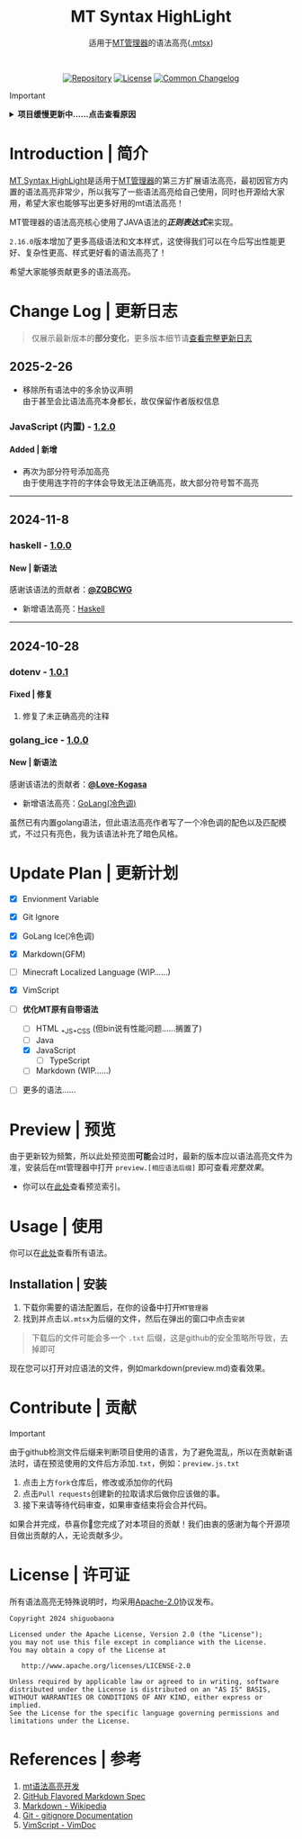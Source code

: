 <h1 align="center"><b>MT Syntax HighLight</b></h1>
<p align="center">
  适用于<a href="https://mt2.cn">MT管理器</a>的语法高亮(<a href="https://mt2.cn/guide/file/mt-syntax.html">.mtsx</a>)
</p><br>

<p align="center">
<a href="https://github.com/guobao2333/MT-syntax-highlight"><img alt="Repository" src="https://img.shields.io/badge/Github-%230A0A0A.svg?&style=flat-square&logo=Github&logoColor=white"/></a>
<a href="https://github.com/guobao2333/MT-syntax-highlight/LICENSE"><img alt="License" src="https://img.shields.io/github/license/guobao2333/MT-syntax-highlight?logo=apache&style=flat&label=Licence"/></a>
<a href="https://common-changelog.org"><img alt="Common Changelog" src="https://common-changelog.org/badge.svg"/></a>
</p>

> [!IMPORTANT]
> <details>
> <summary><b>项目缓慢更新中……点击查看原因</b></summary>
> <br><p>由于我在感受到了人与人之间的巨大差异后，心灵受到了打击，所以决定为那些我感兴趣并且做的人很少，或没有人做过的东西付出我的精力。因而可能会导致本项目的无限期停更，当然如果你愿意的话，可以通过赞助打赏来让我保持更新频率，我会尽可能优化性能。因为bin写出的语法高亮效率就是会高出我的1~3倍，所以我认为你应该去向bin请求新语法高亮，而我能做的可能只是换个配色吧……所以这是在我通过更新其他项目时，冷静抉择后的决定。</p>
> <p>虽然我知道我写的不行，但我依旧在使用自己编写的语法高亮，因为我为自己所创造出的内容感到骄傲。在后续会进行少量更新，但更新频率将会无限趋近于停更。我的精力并不足以让我维护这些项目，因为我可能需要花费比别人多10倍甚至更多的时间去做到，甚至还做不到同等程度。所以我并不相信“努力就一定会成功”这种狗屁鸡汤，我相信的只有天赋和努力，而不是只有努力，因为没有天赋一切都是白费力气。</p>
> 我为什么会讨厌天才？因为天才们总是一副高高在上无可匹敌的样子，真让我恶心！而且我不是天才！</details>

# Introduction | 简介
[MT Syntax HighLight](https://github.com/guobao2333/MT-syntax-highlight)是适用于[MT管理器](https://mt2.cn)的第三方扩展语法高亮，最初因官方内置的语法高亮非常少，所以我写了一些语法高亮给自己使用，同时也开源给大家用，希望大家也能够写出更多好用的mt语法高亮！

MT管理器的语法高亮核心使用了JAVA语法的***正则表达式***来实现。

`2.16.0`版本增加了更多高级语法和文本样式，这使得我们可以在今后写出性能更好、复杂性更高、样式更好看的语法高亮了！


希望大家能够贡献更多的语法高亮。
# Change Log | 更新日志
> 仅展示最新版本的**部分变化**，更多版本细节请[查看完整更新日志](CHANGELOG.md)
## 2025-2-26
- 移除所有语法中的多余协议声明  
  由于甚至会比语法高亮本身都长，故仅保留作者版权信息
### JavaScript (内置) - [1.2.0](https://github.com/guobao2333/MT-syntax-highlight/commit/6d0375b)
#### Added | 新增

+ 再次为部分符号添加高亮  
  由于使用连字符的字体会导致无法正确高亮，故大部分符号暂不高亮

___
## 2024-11-8
### haskell - [1.0.0](https://github.com/guobao2333/MT-syntax-highlight/commit/f30f73a)
#### New | 新语法

感谢该语法的贡献者：**[@ZQBCWG](https://github.com/ZQBCWG)**

+ 新增语法高亮：[Haskell](mtsx/haskell.mtsx)

___
## 2024-10-28
### dotenv - [1.0.1](https://github.com/guobao2333/MT-syntax-highlight/commit/30140d2)
#### Fixed | 修复

1. 修复了未正确高亮的注释

### golang_ice - [1.0.0](https://github.com/guobao2333/MT-syntax-highlight/commit/fcfbc92)
#### New | 新语法

感谢该语法的贡献者：**[@Love-Kogasa](https://github.com/Love-Kogasa)**

+ 新增语法高亮：[GoLang(冷色调)](mtsx/golang.mtsx)

虽然已有内置golang语法，但此语法高亮作者写了一个冷色调的配色以及匹配模式，不过只有亮色，我为该语法补充了暗色风格。
# Update Plan | 更新计划
- [x] Envionment Variable
- [x] Git Ignore
- [x] GoLang Ice(冷色调)
- [x] Markdown(GFM)
- [ ] Minecraft Localized Language (WIP……)
- [x] VimScript

- [ ] **优化MT原有自带语法**
  - [ ] HTML <sub>+JS+CSS</sub> (但bin说有性能问题……搁置了)
  - [ ] Java
  - [x] JavaScript
    - [ ] TypeScript
  - [ ] Markdown (WIP……)

- [ ] 更多的语法……

# Preview | 预览
由于更新较为频繁，所以此处预览图**可能**会过时，最新的版本应以语法高亮文件为准，安装后在mt管理器中打开 `preview.[相应语法后缀]` 即可查看*完整效果*。  
- 你可以在[此处](preview/)查看预览索引。

# Usage | 使用
你可以在[此处](mtsx/)查看所有语法。

## Installation | 安装
1. 下载你需要的语法配置后，在你的设备中打开`MT管理器`
2. 找到并点击以`.mtsx`为后缀的文件，然后在弹出的窗口中点击`安装`
> 下载后的文件可能会多一个 `.txt` 后缀，这是github的安全策略所导致，去掉即可

现在您可以打开对应语法的文件，例如markdown(preview.md)查看效果。

# Contribute | 贡献
> [!IMPORTANT]
> 由于github检测文件后缀来判断项目使用的语言，为了避免混乱，所以在贡献新语法时，请在预览使用的文件后方添加`.txt`，例如：`preview.js.txt`

1. 点击上方`fork`仓库后，修改或添加你的代码
2. 点击`Pull requests`创建新的拉取请求后做你应该做的事。
3. 接下来请等待代码审查，如果审查结束将会合并代码。

如果合并完成，恭喜你🎉您完成了对本项目的贡献！我们由衷的感谢为每个开源项目做出贡献的人，无论贡献多少。

# License | 许可证
所有语法高亮无特殊说明时，均采用[Apache-2.0](./LICENSE)协议发布。

    Copyright 2024 shiguobaona

    Licensed under the Apache License, Version 2.0 (the "License");
    you may not use this file except in compliance with the License.
    You may obtain a copy of the License at

       http://www.apache.org/licenses/LICENSE-2.0

    Unless required by applicable law or agreed to in writing, software
    distributed under the License is distributed on an "AS IS" BASIS,
    WITHOUT WARRANTIES OR CONDITIONS OF ANY KIND, either express or implied.
    See the License for the specific language governing permissions and
    limitations under the License.

# References | 参考
1. [mt语法高亮开发](https://mt2.cn/guide/file/mt-syntax.html)
2. [GitHub Flavored Markdown Spec](https://github.github.com/gfm)
3. [Markdown - Wikipedia](https://wikipedia.org/wiki/Markdown)
4. [Git - gitignore Documentation](https://git-scm.com/docs/gitignore)
5. [VimScript - VimDoc](https://vimdoc.sourceforge.net/htmldoc/usr_41.html)
